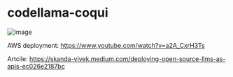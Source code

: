 # codellama-coqui

![image](https://github.com/DrishtiShrrrma/codellama-coqui/assets/129742046/29dda7f2-8baa-485c-bc55-d4f16287d256)


AWS deployment: https://www.youtube.com/watch?v=a2A_CxrH3Ts

Artcile: https://skanda-vivek.medium.com/deploying-open-source-llms-as-apis-ec026e2187bc 
